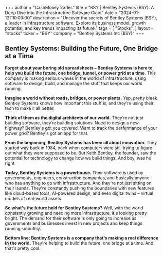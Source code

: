 +++
author = "CashMoneyTrades"
title = "BSY |  Bentley Systems (BSY): A Deep Dive into the Infrastructure Software Giant"
date = "2024-01-12T10:00:00"
description = "Uncover the secrets of Bentley Systems (BSY), a leader in infrastructure software. Explore its business model, growth potential, and key trends impacting its future."
tags = [
"Stocks",
]
layout = "stocks"
ticker = "BSY"
company = "Bentley Systems Inc (BSY)"
+++
        


## Bentley Systems: Building the Future, One Bridge at a Time

**Forget about your boring old spreadsheets –  Bentley Systems is here to help you build the future, one bridge, tunnel, or power grid at a time.** This company is making serious waves in the world of infrastructure, using software to design, build, and manage the stuff that keeps our world running. 

**Imagine a world without roads, bridges, or power plants.**  Yep, pretty bleak.  Bentley Systems knows how important this stuff is, and they're using their tech to make it all better. 

**Think of them as the digital architects of our world.**  They’re not just building software, they’re building solutions.  Need to design a new highway?  Bentley's got you covered. Want to track the performance of your power grid?  Bentley's got an app for that.

**From the beginning, Bentley Systems has been all about innovation.**  They started way back in 1984, back when computers were still trying to figure out what they were supposed to be.  But Keith Bentley, the founder, saw the potential for technology to change how we build things.  And boy, was he right. 

**Today, Bentley Systems is a powerhouse.**  Their software is used by governments, engineers, construction companies, and basically anyone who has anything to do with infrastructure.  And they're not just sitting on their laurels.  They're constantly pushing the boundaries with new features like cloud-based tools, AI-powered design, and even digital twins – virtual models of real-world assets.

**So what's the future hold for Bentley Systems?**  Well, with the world constantly growing and needing more infrastructure, it's looking pretty bright.  The demand for their software is only going to increase as governments and businesses invest in new projects and keep things running smoothly. 

**Bottom line:  Bentley Systems is a company that's making a real difference in the world.** They're helping to build the future, one bridge at a time. And that's pretty cool.  

        